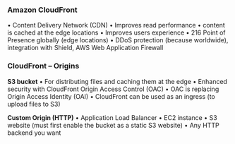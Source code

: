 ### Amazon CloudFront
• Content Delivery Network (CDN)
• Improves read performance
• content is cached at the edge locations
• Improves users experience
• 216 Point of Presence globally (edge locations)
• DDoS protection (because worldwide), integration with Shield, AWS Web Application Firewall


### CloudFront – Origins
**S3 bucket**
• For distributing files and caching them at the edge
• Enhanced security with CloudFront Origin Access Control (OAC)
• OAC is replacing Origin Access Identity (OAI)
• CloudFront can be used as an ingress (to upload files to S3)

 **Custom Origin (HTTP)**
• Application Load Balancer
• EC2 instance
• S3 website (must first enable the bucket as a static S3 website)
• Any HTTP backend you want
